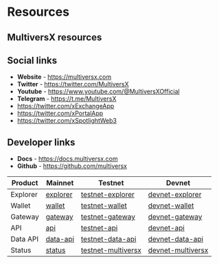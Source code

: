 
# Resources

## MultiversX resources

## Social links

* **Website** - https://multiversx.com
* **Twitter** - https://twitter.com/MultiversX
* **Youtube** - https://www.youtube.com/@MultiversXOfficial
* **Telegram** - https://t.me/MultiversX
* https://twitter.com/xExchangeApp
* https://twitter.com/xPortalApp
* https://twitter.com/xSpotlightWeb3

## Developer links

* **Docs** - https://docs.multiversx.com
* **Github** - https://github.com/multiversx

| Product  | Mainnet                                     | Testnet                                                        | Devnet                                                       |
|----------|---------------------------------------------|----------------------------------------------------------------|--------------------------------------------------------------|
| Explorer | [explorer](https://explorer.multiversx.com) | [testnet-explorer](https://testnet-explorer.multiversx.com)    | [devnet-explorer](https://devnet-explorer.multiversx.com)    |
| Wallet   | [wallet](https://wallet.multiversx.com)     | [testnet-wallet](https://testnet-wallet.multiversx.com)        | [devnet-wallet](https://devnet-wallet.multiversx.com)        |
| Gateway  | [gateway](https://gateway.multiversx.com)   | [testnet-gateway](https://testnet-gateway.multiversx.com)      | [devnet-gateway](https://devnet-gateway.multiversx.com)      |
| API      | [api](https://api.multiversx.com)           | [testnet-api](https://testnet-api.multiversx.com)              | [devnet-api](https://devnet-api.multiversx.com)              |
| Data API | [data-api](https://data-api.multiversx.com) | [testnet-data-api](https://testnet-data-api.multiversx.com)    | [devnet-data-api](https://devnet-data-api.multiversx.com)    |
| Status   | [status](https://status.multiversx.com)     | [testnet-multiversx](https://testnet-multiversx.statuspage.io) | [devnet-multiversx](https://devnet-multiversx.statuspage.io) |
